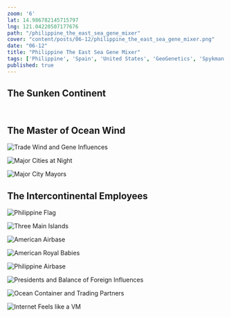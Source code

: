 ```yaml
---
zoom: '6'
lat: 14.986782145715797
lng: 121.04220507177676
path: "/philippine_the_east_sea_gene_mixer"
cover: "content/posts/06-12/philippine_the_east_sea_gene_mixer.png"
date: "06-12"
title: "Philippine The East Sea Gene Mixer"
tags: ['Philippine', 'Spain', 'United States', 'GeoGenetics', 'Spykman World', 'Nicholas Spykman'] 
published: true
---
```

## The Sunken Continent
![]()

![]()

## The Master of Ocean Wind

![Trade Wind and Gene Influences](https://storage.googleapis.com/spykman-world/Trade%20Wind%20and%20Gene%20Influence.png)

![Major Cities at Night](https://storage.googleapis.com/spykman-world/Large%20Metros.png)

![Major City Mayors](https://storage.googleapis.com/spykman-world/Philippine%20City%20Mayors.png)

## The Intercontinental Employees

![Philippine Flag](https://storage.googleapis.com/spykman-world/Philippine%20FLag.png)

![Three Main Islands](https://storage.googleapis.com/spykman-world/Main%20Island%20and%20Major%20Cities.png)

![American Airbase](https://storage.googleapis.com/spykman-world/American%20Airbase.png)

![American Royal Babies](https://storage.googleapis.com/spykman-world/American%20Royal%20Babies.png)

![Philippine Airbase](https://storage.googleapis.com/spykman-world/Philippine%20Airbase.png)

![Presidents and Balance of Foreign Influences](https://storage.googleapis.com/spykman-world/Philippine%20Presidents.png)

![Ocean Container and Trading Partners](https://storage.googleapis.com/spykman-world/Ocean%20Container%20and%20Trade%20Influence.png)

![Internet Feels like a VM](https://storage.googleapis.com/spykman-world/Internet%20Feels%20like%20a%20VM.png)